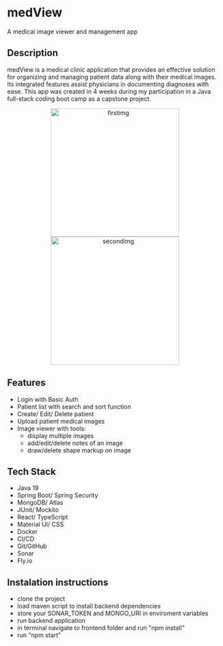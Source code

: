 # medView
A medical image viewer and management app 

## Description
medView is a medical clinic application that provides an effective solution for organizing and managing patient data along with their medical images. 
Its integrated features assist physicians in documenting diagnoses with ease. 
This app was created in 4 weeks during my participation in a Java full-stack coding boot camp as a capstone project.

<p align="center">
<img width="300" alt="firstimg" src="https://user-images.githubusercontent.com/49959704/222956492-c348c938-2fcc-496b-8ebe-7049fad58ef9.png">

<img width="300" alt="secondimg" src="https://user-images.githubusercontent.com/49959704/222956710-dd07f295-e3d9-4c9c-8d0f-53f1de2df0b0.png">

</p>

## Features
- Login with Basic Auth
- Patient list with search and sort function
- Create/ Edit/ Delete patient
- Upload patient medical images
- Image viewer with tools: 
  + display multiple images
  + add/edit/delete notes of an image
  + draw/delete shape markup on image
  
## Tech Stack
- Java 19
- Spring Boot/ Spring Security
- MongoDB/ Atlas
- JUnit/ Mockito
- React/ TypeScript
- Material UI/ CSS
- Docker
- CI/CD
- Git/GitHub
- Sonar
- Fly.io

## Instalation instructions
- clone the project
- load maven script to install backend dependencies
- store your SONAR_TOKEN and MONGO_URI in enviroment variables
- run backend application
- in terminal navigate to frontend folder and run "npm install"
- run "npm start"

